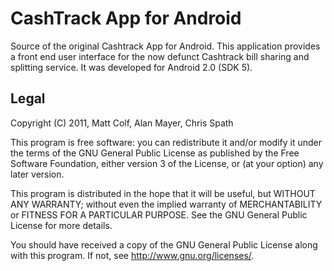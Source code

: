 CashTrack App for Android
=========================

Source of the original Cashtrack App for Android. This application provides a front end 
user interface for the now defunct Cashtrack bill sharing and splitting service. It was 
developed for Android 2.0 (SDK 5).

Legal
-----

Copyright (C) 2011, Matt Colf, Alan Mayer, Chris Spath

This program is free software: you can redistribute it and/or modify
it under the terms of the GNU General Public License as published by
the Free Software Foundation, either version 3 of the License, or
(at your option) any later version.

This program is distributed in the hope that it will be useful,
but WITHOUT ANY WARRANTY; without even the implied warranty of
MERCHANTABILITY or FITNESS FOR A PARTICULAR PURPOSE.  See the
GNU General Public License for more details.

You should have received a copy of the GNU General Public License
along with this program.  If not, see <http://www.gnu.org/licenses/>.